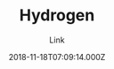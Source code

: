 ---
title: Hydrogen
github: https://github.com/link9596/hydrogen
demo: https://hydrogen.atlinker.cn/
author: Link
ssg:
  - Jekyll
cms:
  - No Cms
date: 2018-11-18T07:09:14.000Z
github_branch: master
description: ':+1:轻盈、简洁的Jekyll主题，A Lightweight and Concise Jekyll theme For You.'
stale: false
---